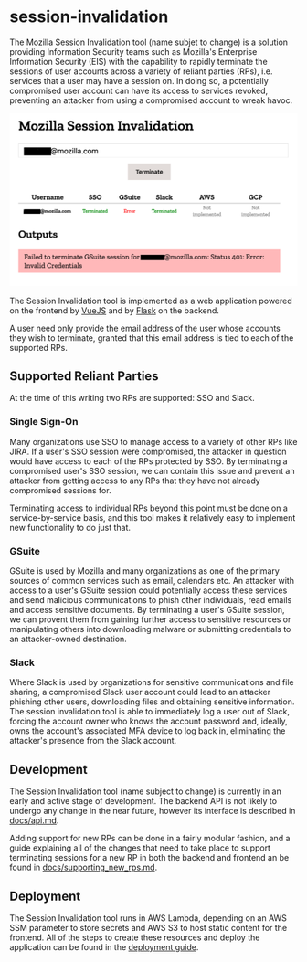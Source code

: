 # session-invalidation

The Mozilla Session Invalidation tool (name subjet to change) is a solution
providing Information Security teams such as Mozilla's Enterprise
Information Security (EIS) with the capability to rapidly terminate the
sessions of user accounts across a variety of reliant parties (RPs), i.e.
services that a user may have a session on.  In doing so, a potentially
compromised user account can have its access to services revoked, preventing an
attacker from using a compromised account to wreak havoc.

![Early demo image](https://raw.githubusercontent.com/mozilla/session-invalidation/master/docs/images/earlydemo.png)

The Session Invalidation tool is implemented as a web application powered on
the frontend by [VueJS](https://vuejs.org/) and by
[Flask](https://flask.palletsprojects.com/en/1.1.x/) on the backend.

A user need only provide the email address of the user whose accounts they
wish to terminate, granted that this email address is tied to each of the
supported RPs.

## Supported Reliant Parties

At the time of this writing two RPs are supported: SSO and Slack.

### Single Sign-On

Many organizations use SSO to manage access to a variety of other RPs like JIRA.
If a user's SSO session were compromised, the attacker in question would have
access to each of the RPs protected by SSO.  By terminating a compromised user's
SSO session, we can contain this issue and prevent an attacker from getting
access to any RPs that they have not already compromised sessions for.

Terminating access to individual RPs beyond this point must be done on a
service-by-service basis, and this tool makes it relatively easy to implement
new functionality to do just that.

### GSuite

GSuite is used by Mozilla and many organizations as one of the primary sources
of common services such as email, calendars etc.  An attacker with access to a
user's GSuite session could potentially access these services and send malicious
communications to phish other individuals, read emails and access sensitive
documents.  By terminating a user's GSuite session, we can provent them from
gaining further access to sensitive resources or manipulating others into
downloading malware or submitting credentials to an attacker-owned destination.

### Slack

Where Slack is used by organizations for sensitive communications and file
sharing, a compromised Slack user account could lead to an attacker phishing
other users, downloading files and obtaining sensitive information.  The
session invalidation tool is able to immediately log a user out of Slack,
forcing the account owner who knows the account password and, ideally, owns
the account's associated MFA device to log back in, eliminating the attacker's
presence from the Slack account.

## Development

The Session Invalidation tool (name subject to change) is currently in an early
and active stage of development.  The backend API is not likely to undergo any
change in the near future, however its interface is described in
[docs/api.md](https://github.com/mozilla/session-invalidation/blob/master/docs/api.md).

Adding support for new RPs can be done in a fairly modular fashion, and a guide
explaining all of the changes that need to take place to support terminating
sessions for a new RP in both the backend and frontend an be found in
[docs/supporting_new_rps.md](https://github.com/mozilla/session-invalidation/blob/master/docs/supporting_new_rps.md).

## Deployment

The Session Invalidation tool runs in AWS Lambda, depending on an AWS SSM
parameter to store secrets and AWS S3 to host static content for the frontend.
All of the steps to create these resources and deploy the application can be
found in the [deployment guide](/docs/deployment.md).
